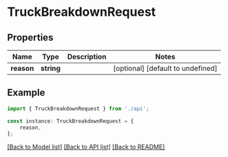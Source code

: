 # TruckBreakdownRequest


## Properties

Name | Type | Description | Notes
------------ | ------------- | ------------- | -------------
**reason** | **string** |  | [optional] [default to undefined]

## Example

```typescript
import { TruckBreakdownRequest } from './api';

const instance: TruckBreakdownRequest = {
    reason,
};
```

[[Back to Model list]](../README.md#documentation-for-models) [[Back to API list]](../README.md#documentation-for-api-endpoints) [[Back to README]](../README.md)
